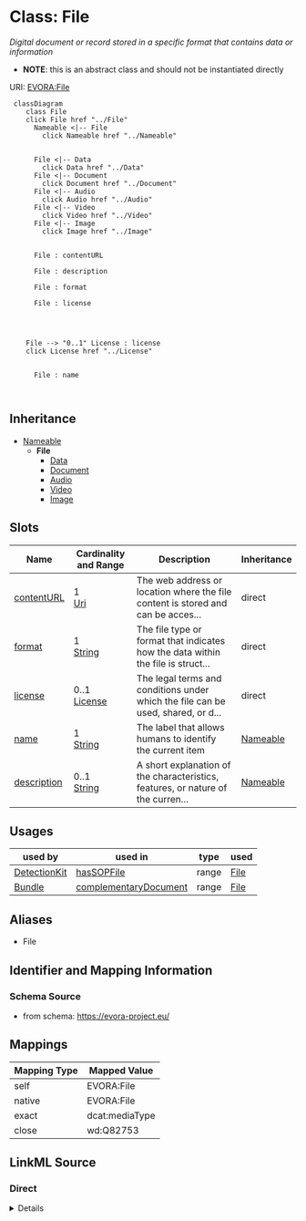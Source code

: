 

# Class: File


_Digital document or record stored in a specific format that contains data or information_




* __NOTE__: this is an abstract class and should not be instantiated directly


URI: [EVORA:File](https://evora-project.eu/File)






```mermaid
 classDiagram
    class File
    click File href "../File"
      Nameable <|-- File
        click Nameable href "../Nameable"
      

      File <|-- Data
        click Data href "../Data"
      File <|-- Document
        click Document href "../Document"
      File <|-- Audio
        click Audio href "../Audio"
      File <|-- Video
        click Video href "../Video"
      File <|-- Image
        click Image href "../Image"
      
      
      File : contentURL
        
      File : description
        
      File : format
        
      File : license
        
          
    
    
    File --> "0..1" License : license
    click License href "../License"

        
      File : name
        
      
```





## Inheritance
* [Nameable](Nameable.md)
    * **File**
        * [Data](Data.md)
        * [Document](Document.md)
        * [Audio](Audio.md)
        * [Video](Video.md)
        * [Image](Image.md)



## Slots

| Name | Cardinality and Range | Description | Inheritance |
| ---  | --- | --- | --- |
| [contentURL](contentURL.md) | 1 <br/> [Uri](Uri.md) | The web address or location where the file content is stored and can be acces... | direct |
| [format](format.md) | 1 <br/> [String](String.md) | The file type or format that indicates how the data within the file is struct... | direct |
| [license](license.md) | 0..1 <br/> [License](License.md) | The legal terms and conditions under which the file can be used, shared, or d... | direct |
| [name](name.md) | 1 <br/> [String](String.md) | The label that allows humans to identify the current item | [Nameable](Nameable.md) |
| [description](description.md) | 0..1 <br/> [String](String.md) | A short explanation of the characteristics, features, or nature of the curren... | [Nameable](Nameable.md) |





## Usages

| used by | used in | type | used |
| ---  | --- | --- | --- |
| [DetectionKit](DetectionKit.md) | [hasSOPFile](hasSOPFile.md) | range | [File](File.md) |
| [Bundle](Bundle.md) | [complementaryDocument](complementaryDocument.md) | range | [File](File.md) |




## Aliases


* File



## Identifier and Mapping Information







### Schema Source


* from schema: https://evora-project.eu/




## Mappings

| Mapping Type | Mapped Value |
| ---  | ---  |
| self | EVORA:File |
| native | EVORA:File |
| exact | dcat:mediaType |
| close | wd:Q82753 |







## LinkML Source

<!-- TODO: investigate https://stackoverflow.com/questions/37606292/how-to-create-tabbed-code-blocks-in-mkdocs-or-sphinx -->

### Direct

<details>
```yaml
name: File
description: Digital document or record stored in a specific format that contains
  data or information
from_schema: https://evora-project.eu/
aliases:
- File
exact_mappings:
- dcat:mediaType
close_mappings:
- wd:Q82753
is_a: Nameable
abstract: true
slots:
- contentURL
- format
- license
slot_usage:
  contentURL:
    name: contentURL
    description: The web address or location where the file content is stored and
      can be accessed or downloaded.
    aliases:
    - content URL
    range: uri
    required: true
    multivalued: false
  format:
    name: format
    description: The file type or format that indicates how the data within the file
      is structured
    aliases:
    - format
    range: string
    required: true
    multivalued: false
  license:
    name: license
    description: The legal terms and conditions under which the file can be used,
      shared, or distributed, indicating any restrictions or permissions.
    aliases:
    - license
    range: License
    required: false
    multivalued: false

```
</details>

### Induced

<details>
```yaml
name: File
description: Digital document or record stored in a specific format that contains
  data or information
from_schema: https://evora-project.eu/
aliases:
- File
exact_mappings:
- dcat:mediaType
close_mappings:
- wd:Q82753
is_a: Nameable
abstract: true
slot_usage:
  contentURL:
    name: contentURL
    description: The web address or location where the file content is stored and
      can be accessed or downloaded.
    aliases:
    - content URL
    range: uri
    required: true
    multivalued: false
  format:
    name: format
    description: The file type or format that indicates how the data within the file
      is structured
    aliases:
    - format
    range: string
    required: true
    multivalued: false
  license:
    name: license
    description: The legal terms and conditions under which the file can be used,
      shared, or distributed, indicating any restrictions or permissions.
    aliases:
    - license
    range: License
    required: false
    multivalued: false
attributes:
  contentURL:
    name: contentURL
    description: The web address or location where the file content is stored and
      can be accessed or downloaded.
    from_schema: https://evora-project.eu/
    aliases:
    - content URL
    rank: 1000
    alias: contentURL
    owner: File
    domain_of:
    - File
    range: uri
    required: true
    multivalued: false
  format:
    name: format
    description: The file type or format that indicates how the data within the file
      is structured
    from_schema: https://evora-project.eu/
    aliases:
    - format
    rank: 1000
    alias: format
    owner: File
    domain_of:
    - File
    range: string
    required: true
    multivalued: false
  license:
    name: license
    description: The legal terms and conditions under which the file can be used,
      shared, or distributed, indicating any restrictions or permissions.
    from_schema: https://evora-project.eu/
    aliases:
    - license
    rank: 1000
    alias: license
    owner: File
    domain_of:
    - DataProvider
    - File
    range: License
    required: false
    multivalued: false
  name:
    name: name
    description: The label that allows humans to identify the current item
    comments:
    - 'The title of the item should be as short and descriptive as possible. E.g.
      for virus products it should basically be based on the following Pattern:

      "Virus name", "virus host type", "collection year", "country of collection"
      ex "suspected epidemiological origin", "genotype", "strain", "variant name or
      specific feature"'
    from_schema: https://evora-project.eu/
    aliases:
    - name
    exact_mappings:
    - dct:title
    close_mappings:
    - rdfs:label
    rank: 1000
    alias: name
    owner: File
    domain_of:
    - Nameable
    range: string
    required: true
    multivalued: false
  description:
    name: description
    description: A short explanation of the characteristics, features, or nature of
      the current item
    comments:
    - 'Describe this item in few lines. This description will serve as a summary to
      present the item.

      '
    from_schema: https://evora-project.eu/
    aliases:
    - description
    exact_mappings:
    - dct:description
    rank: 1000
    alias: description
    owner: File
    domain_of:
    - Nameable
    range: string
    required: false
    multivalued: false

```
</details>